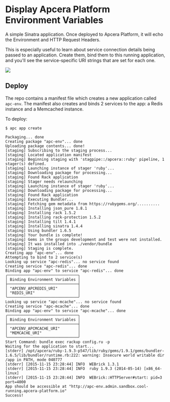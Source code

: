 # Display Apcera Platform Environment Variables

A simple Sinatra application. Once deployed to Apcera Platform, it will echo the Environment and HTTP Request Headers.

This is especially useful to learn about service connection details being passed to an application. Create them, bind them to this running application, and you'll see the service-specific URI strings that are set for each one.

<img src="https://github.com/coalescence/apcera-sample-apps/blob/master/apc-env/docs/images/demo.png">

## Deploy

The repo contains a manifest file which creates a new application called `apc-env`. The manifest also creates and binds 2 services to the app: a Redis instance and a Memcached instance.

To deploy:

```
$ apc app create

Packaging... done
Creating package "apc-env"... done
Uploading package contents... done!
[staging] Subscribing to the staging process...
[staging] Located application manifest
[staging]  Beginning staging with 'stagpipe::/apcera::ruby' pipeline, 1 stager(s) defined.
[staging]  Launching instance of stager 'ruby'...
[staging]  Downloading package for processing...
[staging] Found Rack application
[staging]  Stager needs relaunching
[staging]  Launching instance of stager 'ruby'...
[staging]  Downloading package for processing...
[staging] Found Rack application
[staging] Executing Bundler...
[staging]  Fetching gem metadata from https://rubygems.org/. . . . . . . . .. 
[staging]  Installing json_pure 1.8.1
[staging]  Installing rack 1.5.2
[staging]  Installing rack-protection 1.5.2
[staging]  Installing tilt 1.4.1
[staging]  Installing sinatra 1.4.4
[staging] Using bundler 1.6.5
[staging] Your bundle is complete!
[staging] Gems in the groups development and test were not installed.
[staging] It was installed into ./vendor/bundle
[staging]  Staging is complete.
Creating app "apc-env"... done
Attempting to bind to 2 service(s)
Looking up service "apc-redis"... no service found
Creating service "apc-redis"... done
Binding app "apc-env" to service "apc-redis"... done
╭───────────────────────────────╮
│ Binding Environment Variables │
├───────────────────────────────┤
│ "APCENV_APCREDIS_URI"         │
│ "REDIS_URI"                   │
╰───────────────────────────────╯
Looking up service "apc-mcache"... no service found
Creating service "apc-mcache"... done
Binding app "apc-env" to service "apc-mcache"... done
╭───────────────────────────────╮
│ Binding Environment Variables │
├───────────────────────────────┤
│ "APCENV_APCMCACHE_URI"        │
│ "MEMCACHE_URI"                │
╰───────────────────────────────╯
Start Command: bundle exec rackup config.ru -p 
Waiting for the application to start...
[stderr] /opt/apcera/ruby-1.9.3-p547/lib/ruby/gems/1.9.1/gems/bundler-1.6.5/lib/bundler/runtime.rb:222: warning: Insecure world writable dir /app in PATH, mode 040777
[stderr] [2015-11-15 23:28:44] INFO  WEBrick 1.3.1
[stderr] [2015-11-15 23:28:44] INFO  ruby 1.9.3 (2014-05-14) [x86_64-linux]
[stderr] [2015-11-15 23:28:44] INFO  WEBrick::HTTPServer#start: pid=3 port=4000
App should be accessible at "http://apc-env.admin.sandbox.cool-running.apcera-platform.io"
Success!

```
